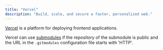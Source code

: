 ```yaml
---
title: "Vercel"
description: "Build, scale, and secure a faster, personalized web."
---
```


[Vercel](https://vercel.com/) is a platform for deploying frontend applications.

Vercel can use [submodules](submodule) if
the repository of the submodule is public
and the URL in the `.gitmodules` configuration file starts with 'HTTP'.
